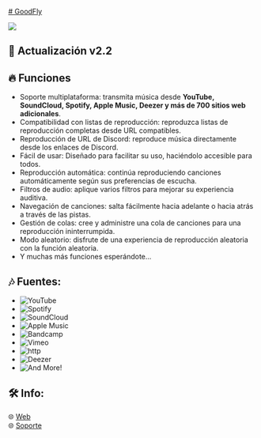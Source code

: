 [# GoodFly](https://github.com/user-attachments/assets/a7b766c4-f0a4-4e5f-9b05-6a7c29a21db4)

<a href="https://www.youtube.com/watch?v=dQw4w9WgXcQ"><img src="https://user-images.githubusercontent.com/73097560/115834477-dbab4500-a447-11eb-908a-139a6edaec5c.gif"></a>
<h2 id="features">🔔 Actualización v2.2</h2>

## 🔥 Funciones
- Soporte multiplataforma: transmita música desde <b>YouTube, SoundCloud, Spotify, Apple Music, Deezer y más de 700 sitios web adicionales</b>.
- Compatibilidad con listas de reproducción: reproduzca listas de reproducción completas desde URL compatibles.
- Reproducción de URL de Discord: reproduce música directamente desde los enlaces de Discord.
- Fácil de usar: Diseñado para facilitar su uso, haciéndolo accesible para todos.
- Reproducción automática: continúa reproduciendo canciones automáticamente según sus preferencias de escucha.
- Filtros de audio: aplique varios filtros para mejorar su experiencia auditiva.
- Navegación de canciones: salta fácilmente hacia adelante o hacia atrás a través de las pistas.
- Gestión de colas: cree y administre una cola de canciones para una reproducción ininterrumpida.
- Modo aleatorio: disfrute de una experiencia de reproducción aleatoria con la función aleatoria.
- Y muchas más funciones esperándote...
  
## 🎶 Fuentes:

-   ![YouTube](https://img.shields.io/badge/YouTube-FF0000?style=plastic&logo=youtube&logoColor=white)
-   ![Spotify](https://img.shields.io/badge/Spotify-1ED760?style=plastic&logo=spotify&logoColor=white)
-   ![SoundCloud](https://img.shields.io/badge/SoundCloud-FF3300?style=plastic&logo=soundcloud&logoColor=white)
-   ![Apple Music](https://img.shields.io/badge/Apple%20Music-000000?style=plastic&logo=apple-music&logoColor=white)
-   ![Bandcamp](https://img.shields.io/badge/Bandcamp-629AA9?style=plastic&logo=bandcamp&logoColor=white)
-   ![Vimeo](https://img.shields.io/badge/Vimeo-1AB7EA?style=plastic&logo=vimeo&logoColor=white)
-   ![http](https://img.shields.io/badge/http-FFA500?style=plastic&logo=http&logoColor=white)
-   ![Deezer](https://img.shields.io/badge/Deezer-FF0000?style=plastic&logo=deezer&logoColor=white)
-   ![And More!](https://img.shields.io/badge/And-More!-e130e7?style=plastic&logo=deezer&logoColor=white)

## 🛠️ Info:

🌐 [Web](https://goodflyapp.com/)
<br>
🌐 [Soporte](https://instagram.com/goodfly.ar)
